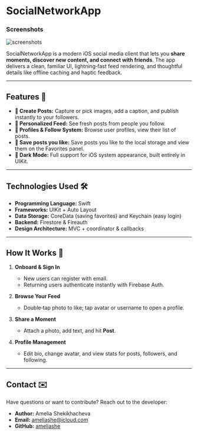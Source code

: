 # SocialNetworkApp

### Screenshots
![screenshots](Screenshots/mainscreenshot.jpg?raw=true&timestamp=123456)

SocialNetworkApp is a modern iOS social media client that lets you **share moments, discover new content, and connect with friends**. The app delivers a clean, familiar UI, lightning‑fast feed rendering, and thoughtful details like offline caching and haptic feedback.

---

## Features 🌟

- **📸 Create Posts:** Capture or pick images, add a caption, and publish instantly to your followers.  
- **📰 Personalized Feed:** See fresh posts from people you follow. 
- **👤 Profiles & Follow System:** Browse user profiles, view their list of posts.  
- **🌟 Save posts you like:** Save posts you like to the local storage and view them on the Favorites panel.
- **🌙 Dark Mode:** Full support for iOS system appearance, built entirely in UIKit.

---

## Technologies Used 🛠️

- **Programming Language:** Swift
- **Frameworks:** UIKit + Auto Layout
- **Data Storage:** CoreData (saving favorites) and Keychain (easy login)
- **Backend:** Firestore & Fireauth
- **Design Architecture:** MVC + coordinator & callbacks

---

## How It Works 🤔

1. **Onboard & Sign In**  
   - New users can register with email.  
   - Returning users authenticate instantly with Firebase Auth.  
   
2. **Browse Your Feed**  
   - Double‑tap photo to like; tap avatar or username to open a profile.  

3. **Share a Moment**  
   - Attach a photo, add text, and hit **Post**.

4. **Profile Management**  
   - Edit bio, change avatar, and view stats for posts, followers, and following.  


---

## Contact ✉️

Have questions or want to contribute? Reach out to the developer:

- **Author:** Amelia Shekikhacheva
- **Email:** [ameliashe@icloud.com](mailto\:ameliashe@icloud.com)
- **GitHub:** [ameliashe](https://github.com/ameliashe)

